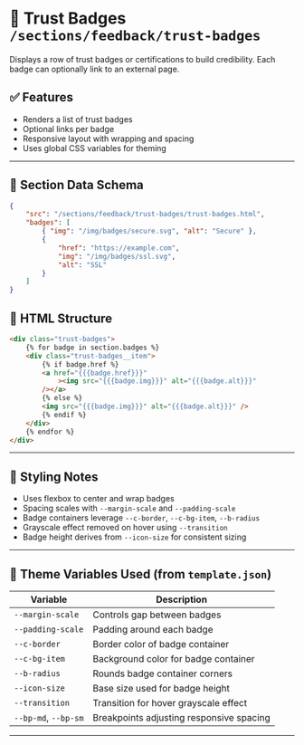 # 📂 Trust Badges `/sections/feedback/trust-badges`

Displays a row of trust badges or certifications to build credibility. Each badge can optionally link to an external page.

## ✅ Features

-   Renders a list of trust badges
-   Optional links per badge
-   Responsive layout with wrapping and spacing
-   Uses global CSS variables for theming

---

## 🧾 Section Data Schema

```json
{
	"src": "/sections/feedback/trust-badges/trust-badges.html",
	"badges": [
		{ "img": "/img/badges/secure.svg", "alt": "Secure" },
		{
			"href": "https://example.com",
			"img": "/img/badges/ssl.svg",
			"alt": "SSL"
		}
	]
}
```

## 🧱 HTML Structure

```html
<div class="trust-badges">
	{% for badge in section.badges %}
	<div class="trust-badges__item">
		{% if badge.href %}
		<a href="{{{badge.href}}}"
			><img src="{{{badge.img}}}" alt="{{{badge.alt}}}"
		/></a>
		{% else %}
		<img src="{{{badge.img}}}" alt="{{{badge.alt}}}" />
		{% endif %}
	</div>
	{% endfor %}
</div>
```

---

## 🎨 Styling Notes

-   Uses flexbox to center and wrap badges
-   Spacing scales with `--margin-scale` and `--padding-scale`
-   Badge containers leverage `--c-border`, `--c-bg-item`, `--b-radius`
-   Grayscale effect removed on hover using `--transition`
-   Badge height derives from `--icon-size` for consistent sizing

---

## 🧩 Theme Variables Used (from `template.json`)

| Variable             | Description                              |
| -------------------- | ---------------------------------------- |
| `--margin-scale`     | Controls gap between badges              |
| `--padding-scale`    | Padding around each badge                |
| `--c-border`         | Border color of badge container          |
| `--c-bg-item`        | Background color for badge container     |
| `--b-radius`         | Rounds badge container corners           |
| `--icon-size`        | Base size used for badge height          |
| `--transition`       | Transition for hover grayscale effect    |
| `--bp-md`, `--bp-sm` | Breakpoints adjusting responsive spacing |

---
